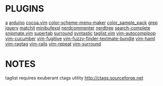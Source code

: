 PLUGINS
======


[a](http://www.vim.org/scripts/script.php?script_id=31)
[arduino](http://www.vim.org/scripts/script.php?script_id=2654)
[cocoa.vim](http://github.com/msanders/cocoa.vim)
[color-scheme-menu-maker](http://www.vim.org/scripts/script.php?script_id=2004)
[color_sample_pack](http://www.vim.org/scripts/script.php?script_id=625)
[grep](http://www.vim.org/scripts/script.php?script_id=311)
[jquery](http://www.vim.org/scripts/script.php?script_id=2416)
[matchit](http://www.vim.org/scripts/script.php?script_id=39)
[minibufexpl](http://www.vim.org/scripts/script.php?script_id=159)
[nerdcommenter](http://github.com/scrooloose/nerdcommenter)
[nerdtree](http://github.com/scrooloose/nerdtree)
[search-complete](http://www.vim.org/scripts/script.php?script_id=474)
[snipmate.vim](http://github.com/msanders/snipmate.vim)
[supertab](http://www.vim.org/scripts/script.php?script_id=1643)
[surround](http://github.com/tpope/vim-surround)
[syntastic](http://www.vim.org/scripts/script.php?script_id=2736)
[taglist.vim](http://vim-taglist.sourceforge.net)
[vim-autocomplpop](http://www.vim.org/scripts/script.php?script_id=1879)
[vim-cucumber](http://github.com/tpope/vim-cucumber)
[vim-fugitive](http://github.com/tpope/vim-fugitive)
[vim-fuzzy-finder-textmate-bundle](http://github.com/nate/vim-fuzzy-finder-textmate-bundle)
[vim-haml](http://github.com/tpope/vim-haml)
[vim-ragtag](http://github.com/tpope/vim-ragtag)
[vim-rails](http://github.com/tpope/vim-rails)
[vim-repeat](http://github.com/tpope/vim-repeat)
[vim-surround](http://github.com/tpope/vim-surround)

NOTES
=====

taglist requires exuberant ctags utility <http://ctags.sourceforge.net>
